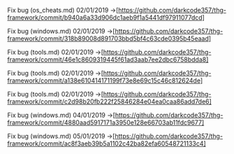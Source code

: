 Fix bug (os_cheats.md) 02/01/2019 ->[https://github.com/darkcode357/thg-framework/commit/b940a6a33d906dc1aeb9f1a5441df97911077dcd] 

Fix bug (windows.md) 02/01/2019 ->[https://github.com/darkcode357/thg-framework/commit/318b89008d891703bbd5bf4c63cde0395b45eaad]

Fix bug (tools.md) 02/01/2019 ->[https://github.com/darkcode357/thg-framework/commit/46e1c8609319445f61ad3aab7ee2dbc6758bdda8] 

Fix bug (tools.md) 02/01/2019 ->[https://github.com/darkcode357/thg-framework/commit/a138e610414171199f73e8e69c15c46c812624de] 

Fix bug (tools.md) 02/01/2019 ->[https://github.com/darkcode357/thg-framework/commit/c2d98b20fb222f25846284e04ea0caa86add7de6] 

Fix bug (windows.md) 04/01/2019 ->[https://github.com/darkcode357/thg-framework/commit/4880aad5917171a3950e128e66703ab11fdc9677] 

Fix bug (windows.md) 05/01/2019 ->[https://github.com/darkcode357/thg-framework/commit/ac8f3aeb39b5a1102c42ba82efa60548721133c4] 
